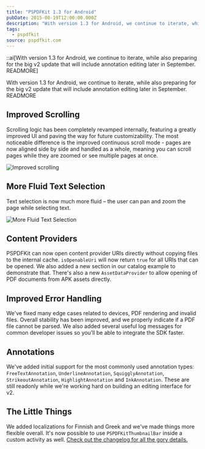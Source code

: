 ```yaml
---
title: "PSPDFKit 1.3 for Android"
pubDate: 2015-08-19T12:00:00.000Z
description: "With version 1.3 for Android, we continue to iterate, while also preparing for the big v2 update that will include annotation editing later in September. READMORE"
tags:
  - pspdfkit
source: pspdfkit.com
---
```


::ai[With version 1.3 for Android, we continue to iterate, while also preparing for the big v2 update that will include annotation editing later in September. READMORE]

With version 1.3 for Android, we continue to iterate, while also preparing for the big v2 update that will include annotation editing later in September.
READMORE

## Improved Scrolling

Scrolling logic has been completely revamped internally, featuring a greatly improved UI and paving the way for future customizability. The most noticeable difference is the improved continuous scroll mode - pages are now aligned side by side and handled as a whole, meaning you can scroll pages while they are zoomed or see multiple pages at once.

![Improved scrolling](/images/blog/2015/pspdfkit-android-1-3/new_scroll.gif)

## More Fluid Text Selection

Text selection is now much more fluid – the user can pan and zoom the page while selecting text.

![More Fluid Text Selection](/images/blog/2015/pspdfkit-android-1-3/fluid_text_selection.gif)

## Content Providers

PSPDFKit can now open content provider URIs directly without copying files to the internal cache. `isOpenableUri` will now return `true` for all URIs that can be opened. We also added a new section in our catalog example to demonstrate that. There's also a new `AssetDataProvider` to allow opening of PDF documents from APK assets directly.

## Improved Error Handling

We've fixed many edge cases related to devices, PDF rendering and invalid files. Overall stability has been improved, and we properly indicate if a PDF file cannot be parsed. We also added several useful log messages for common developer issues so you’ll be able to integrate the SDK faster.

## Annotations

We've added initial support for the most commonly used annotation types: `FreeTextAnnotation`, `UnderlineAnnotation`, `SquigglyAnnotation`, `StrikeoutAnnotation`, `HighlightAnnotation` and `InkAnnotation`. These are still readonly while we're working hard on building an editing interface for v2.

## The Little Things

We added localizations for Finnish and Greek and we've made things more flexible overall. It's now possible to use `PSPDFKitThumbnailBar` inside a custom activity as well. [Check out the changelog for all the gory details.](/changelog/android/)
